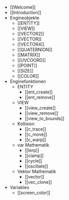 - [[Welcome]]
- [[Introduction]]
- Engineobjekte
	- [[ENTITY]]
	- [[VIEW]]
	- [[VECTOR2]]
	- [[VECTOR]]
	- [[VECTOR4]]
	- [[QUATERNION]]
	- [[MATRIX]]
	- [[UVCOORD]]
	- [[POINT]]
	- [[SIZE]]
	- [[COLOR]]
- Enginefunktionen
	- ENTITY
		- [[ent_create]]
		- [[ent_remove]]
	- VIEW
		- [[view_create]]
		- [[view_remove]]
		- [[view_to_bounds]]
	- Kollision
		- [[c_trace]]
		- [[c_move]]
		- [[c_warp]]
	- var Mathematik
		- [[lerp]]
		- [[clamp]]
		- [[cycle]]
		- [[oscillate]]
	- Vektor Mathematik
		- [[vector]]
		- [[vec_clone]]
- Variables
	- [[screen_color]]

